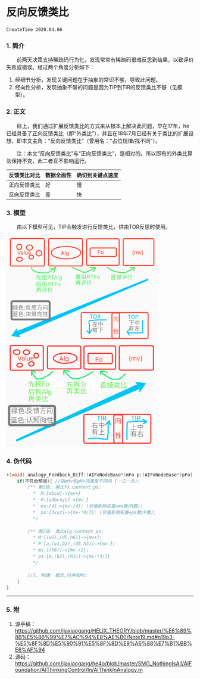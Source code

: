 # 反向反馈类比
`CreateTime 2020.04.06`

### 1. 简介
　　前两天决策支持稀疏码行为化，发现常常有稀疏码很难反思到结果，以致评价失败或错误。经过两个角度分析如下：
1. 经细节分析，发现关键问题在于抽象的常识不够，导致此问题。
2. 经向性分析，发现抽象不够的问题是因为TIP到TIR的反馈类比不够（见模型）。

### 2. 正文
　　综上，我们通过扩展反馈类比的方式来从根本上解决此问题，早在17年，he已经具备了正向反馈类比（即“外类比”），并且在18年7月已经有关于类比的扩展设想，即本文主角：“反向反馈类比”（曾用名：“占位规律/找不同”）。

　　注：本文“反向反馈类比”与“正向反馈类比”，是相对的。所以即有的外类比算法保持不变，此二者互不影响运行。

| 反馈类比对比 | 数据全面性 | 确切到关键点速度 |
| --- | --- | --- |
| 正向反馈类比 | 好 | 慢 |
| 反向反馈类比 | 差 | 快 |

### 3. 模型
　　由以下模型可见，TIP会触发进行反馈类比，供由TOR反思时使用。

![](../手写笔记/assets/242_决策与反思示图.png)
![](../手写笔记/assets/243_认知与反馈示图.png)

### 4. 伪代码

```c
+(void) analogy_Feedback_Diff:(AIFoNodeBase*)mFo p:(AIFoNodeBase*)pFo{
    if(不符合预测){ //指mMv和pMv同类型不同向 (一正一负);
        /** 第1级: 类比fo.content_ps;
          *  M:[abcd]->{mv+}
          *  P:[a3bcxyz]->{mv-}
          *  ms:[d]->{mv-/4}; (价值影响权重=ms数/M数);
          *  ps:[3xyz]->{mv-*4/7}; (价值影响权重=ps数/P数);
          */

        /** 第2级: 类比alg.content_ps;
          * M:[(w1),(d5,h6)]->{mv+};
          * P:[a,(w1,b2),(d5,h3)]->{mv-};
          * ms:[(h6)]->{mv-/2};
          * ps:[a,(b2),(h3)]->{mv-*3/3}
          */

        //3. 构建: 概念,时序和MV;
    }
}
```
***

### 5. 附

1. 源手稿：<https://github.com/jiaxiaogang/HELIX_THEORY/blob/master/%E6%89%8B%E5%86%99%E7%AC%94%E8%AE%B0/Note19.md#n19p3-%E5%8F%8D%E5%90%91%E5%8F%8D%E9%A6%88%E7%B1%BB%E6%AF%94>
2. 源码：<https://github.com/jiaxiaogang/he4o/blob/master/SMG_NothingIsAll/AIFoundation/AIThinkingControl/In/AIThinkInAnalogy.m>
